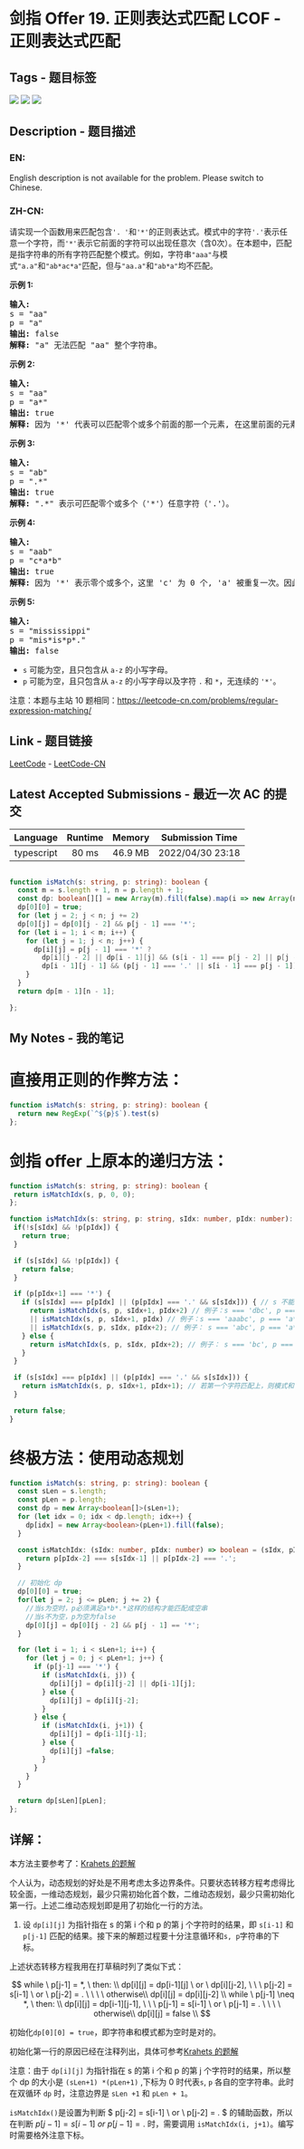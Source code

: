 
# 剑指 Offer 19. 正则表达式匹配 LCOF - 正则表达式匹配

## Tags - 题目标签

 <img src="https://img.shields.io/badge/Recursion-递归-blue.svg">   <img src="https://img.shields.io/badge/String-字符串-blue.svg">   <img src="https://img.shields.io/badge/Dynamic Programming-动态规划-blue.svg">  


## Description - 题目描述

### EN:
English description is not available for the problem. Please switch to Chinese.

### ZH-CN:
<p>请实现一个函数用来匹配包含<code>&#39;. &#39;</code>和<code>&#39;*&#39;</code>的正则表达式。模式中的字符<code>&#39;.&#39;</code>表示任意一个字符，而<code>&#39;*&#39;</code>表示它前面的字符可以出现任意次（含0次）。在本题中，匹配是指字符串的所有字符匹配整个模式。例如，字符串<code>&quot;aaa&quot;</code>与模式<code>&quot;a.a&quot;</code>和<code>&quot;ab*ac*a&quot;</code>匹配，但与<code>&quot;aa.a&quot;</code>和<code>&quot;ab*a&quot;</code>均不匹配。</p>

<p><strong>示例 1:</strong></p>

<pre><strong>输入:</strong>
s = &quot;aa&quot;
p = &quot;a&quot;
<strong>输出:</strong> false
<strong>解释:</strong> &quot;a&quot; 无法匹配 &quot;aa&quot; 整个字符串。
</pre>

<p><strong>示例 2:</strong></p>

<pre><strong>输入:</strong>
s = &quot;aa&quot;
p = &quot;a*&quot;
<strong>输出:</strong> true
<strong>解释:</strong>&nbsp;因为 &#39;*&#39; 代表可以匹配零个或多个前面的那一个元素, 在这里前面的元素就是 &#39;a&#39;。因此，字符串 &quot;aa&quot; 可被视为 &#39;a&#39; 重复了一次。
</pre>

<p><strong>示例&nbsp;3:</strong></p>

<pre><strong>输入:</strong>
s = &quot;ab&quot;
p = &quot;.*&quot;
<strong>输出:</strong> true
<strong>解释:</strong>&nbsp;&quot;.*&quot; 表示可匹配零个或多个（&#39;*&#39;）任意字符（&#39;.&#39;）。
</pre>

<p><strong>示例 4:</strong></p>

<pre><strong>输入:</strong>
s = &quot;aab&quot;
p = &quot;c*a*b&quot;
<strong>输出:</strong> true
<strong>解释:</strong>&nbsp;因为 &#39;*&#39; 表示零个或多个，这里 &#39;c&#39; 为 0 个, &#39;a&#39; 被重复一次。因此可以匹配字符串 &quot;aab&quot;。
</pre>

<p><strong>示例 5:</strong></p>

<pre><strong>输入:</strong>
s = &quot;mississippi&quot;
p = &quot;mis*is*p*.&quot;
<strong>输出:</strong> false</pre>

<ul>
	<li><code>s</code>&nbsp;可能为空，且只包含从&nbsp;<code>a-z</code>&nbsp;的小写字母。</li>
	<li><code>p</code>&nbsp;可能为空，且只包含从&nbsp;<code>a-z</code>&nbsp;的小写字母以及字符&nbsp;<code>.</code>&nbsp;和&nbsp;<code>*</code>，无连续的 <code>&#39;*&#39;</code>。</li>
</ul>

<p>注意：本题与主站 10&nbsp;题相同：<a href="https://leetcode-cn.com/problems/regular-expression-matching/">https://leetcode-cn.com/problems/regular-expression-matching/</a></p>



## Link - 题目链接

[LeetCode](https://leetcode.com/problems/zheng-ze-biao-da-shi-pi-pei-lcof/description/)  -  [LeetCode-CN](https://leetcode.cn/problems/zheng-ze-biao-da-shi-pi-pei-lcof/description/)
## Latest Accepted Submissions - 最近一次 AC 的提交


| Language | Runtime | Memory | Submission Time |
|:---:|:---:|:---:|:---:|
| typescript  | 80 ms | 46.9 MB | 2022/04/30 23:18 |

```typescript

function isMatch(s: string, p: string): boolean {
  const m = s.length + 1, n = p.length + 1;
  const dp: boolean[][] = new Array(m).fill(false).map(i => new Array(n).fill(false));
  dp[0][0] = true;
  for (let j = 2; j < n; j += 2)
  dp[0][j] = dp[0][j - 2] && p[j - 1] === '*';
  for (let i = 1; i < m; i++) {
    for (let j = 1; j < n; j++) {
      dp[i][j] = p[j - 1] === '*' ?
        dp[i][j - 2] || dp[i - 1][j] && (s[i - 1] === p[j - 2] || p[j - 2] === '.') :
        dp[i - 1][j - 1] && (p[j - 1] === '.' || s[i - 1] === p[j - 1]);
    }
  }
  return dp[m - 1][n - 1];

};

```
## My Notes - 我的笔记


# 直接用正则的作弊方法：

```typescript
function isMatch(s: string, p: string): boolean {
  return new RegExp(`^${p}$`).test(s)
};
```

# 剑指 offer 上原本的递归方法：

```typescript
function isMatch(s: string, p: string): boolean {
 return isMatchIdx(s, p, 0, 0);
};

function isMatchIdx(s: string, p: string, sIdx: number, pIdx: number): boolean {
 if(!s[sIdx] && !p[pIdx]) {
   return true;
 }

 if (s[sIdx] && !p[pIdx]) {
   return false;
 }

 if (p[pIdx+1] === '*') {
   if (s[sIdx] === p[pIdx] || (p[pIdx] === '.' && s[sIdx])) { // s 不能为空的原因： '.'正则要求必须至少有一个字符
     return isMatchIdx(s, p, sIdx+1, pIdx+2) // 例子：s === 'dbc', p === 'a*bc'
     || isMatchIdx(s, p, sIdx+1, pIdx) // 例子：s === 'aaabc', p === 'a*bc'
     || isMatchIdx(s, p, sIdx, pIdx+2); // 例子： s === 'abc', p === 'a*abc'
   } else {
     return isMatchIdx(s, p, sIdx, pIdx+2); // 例子： s === 'bc', p === 'a*bc'
   }
 }

 if (s[sIdx] === p[pIdx] || (p[pIdx] === '.' && s[sIdx])) {
   return isMatchIdx(s, p, sIdx+1, pIdx+1); // 若第一个字符匹配上，则模式和字符串比较位置向后移一位
 }

 return false;
}
```

# 终极方法：使用动态规划

```typescript
function isMatch(s: string, p: string): boolean {
  const sLen = s.length;
  const pLen = p.length;
  const dp = new Array<boolean[]>(sLen+1);
  for (let idx = 0; idx < dp.length; idx++) {
    dp[idx] = new Array<boolean>(pLen+1).fill(false);
  }

  const isMatchIdx: (sIdx: number, pIdx: number) => boolean = (sIdx, pIdx) => {
    return p[pIdx-2] === s[sIdx-1] || p[pIdx-2] === '.';
  }

  // 初始化 dp
  dp[0][0] = true;
  for(let j = 2; j <= pLen; j += 2) {
    //当s为空时，p必须满足a*b*.*这样的结构才能匹配成空串
    //当s不为空，p为空为false
    dp[0][j] = dp[0][j - 2] && p[j - 1] == '*';
  }

  for (let i = 1; i < sLen+1; i++) {
    for (let j = 0; j < pLen+1; j++) {
      if (p[j-1] === '*') {
        if (isMatchIdx(i, j)) {
          dp[i][j] = dp[i][j-2] || dp[i-1][j];
        } else {
          dp[i][j] = dp[i][j-2];
        }
      } else {
        if (isMatchIdx(i, j+1)) {
          dp[i][j] = dp[i-1][j-1];
        } else {
          dp[i][j] =false;
        }
      }
    }
  }

  return dp[sLen][pLen];
};
```

## 详解：

本方法主要参考了：[Krahets 的题解](https://leetcode-cn.com/problems/zheng-ze-biao-da-shi-pi-pei-lcof/solution/jian-zhi-offer-19-zheng-ze-biao-da-shi-pi-pei-dong/)

个人认为，动态规划的好处是不用考虑太多边界条件。只要状态转移方程考虑得比较全面，一维动态规划，最少只需初始化首个数，二维动态规划，最少只需初始化第一行。上述二维动态规划即是用了初始化一行的方法。

1.  设 `dp[i][j]` 为指针指在 s 的第 i 个和 p 的第 j 个字符时的结果，即 `s[i-1]` 和 `p[j-1]` 匹配的结果。接下来的解题过程要十分注意循环和`s, p`字符串的下标。

上述状态转移方程我用在打草稿时列了类似下式：

$$
while \ p[j-1] = *,  \ then:   \\
    dp[i][j] = dp[i-1][j] \ or \ dp[i][j-2], \ \ \  p[j-2] = s[i-1]  \ or \ p[j-2] = .  \ \ \ \  otherwise\\
	dp[i][j] = dp[i][j-2] \\
	while \ p[j-1] \neq *,  \ then:   \\
		dp[i][j] = dp[i-1][j-1], \ \ \ p[j-1] = s[i-1] \ or \  p[j-1] = .  \ \ \ \  otherwise\\
	dp[i][j] = false  \\
$$

初始化`dp[0][0] = true`，即字符串和模式都为空时是对的。

初始化第一行的原因已经在注释列出，具体可参考[Krahets 的题解](https://leetcode-cn.com/problems/zheng-ze-biao-da-shi-pi-pei-lcof/solution/jian-zhi-offer-19-zheng-ze-biao-da-shi-pi-pei-dong/)

注意：由于 `dp[i][j]` 为指针指在 s 的第 i 个和 p 的第 j 个字符时的结果，所以整个 dp 的大小是 `(sLen+1) *(pLen+1)` ,下标为 0 时代表`s`, `p` 各自的空字符串。此时在双循环 `dp` 时，注意边界是 `sLen +1` 和 `pLen + 1`。

`isMatchIdx()`是设置为判断 $  p[j-2] = s[i-1] \ or \  p[j-2] = . $ 的辅助函数，所以在判断 $p[j-1] = s[i-1] \ or \  p[j-1] = .$ 时，需要调用 `isMatchIdx(i, j+1)`。编写时需要格外注意下标。


